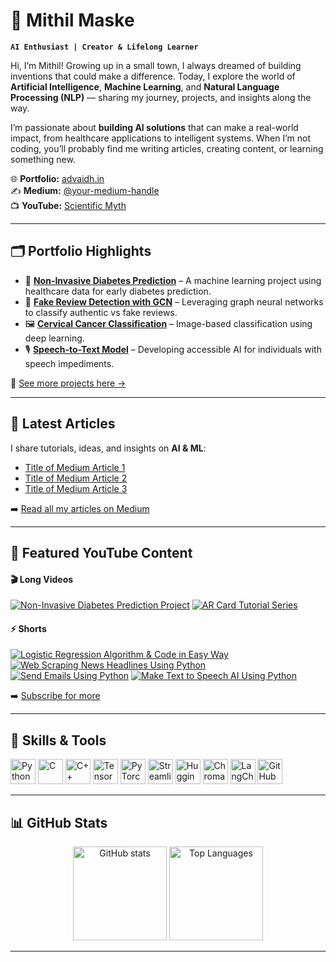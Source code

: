 # 🤖 Mithil Maske  

**`AI Enthusiast | Creator & Lifelong Learner`**  

Hi, I’m Mithil! Growing up in a small town, I always dreamed of building inventions that could make a difference. Today, I explore the world of **Artificial Intelligence**, **Machine Learning**, and **Natural Language Processing (NLP)** — sharing my journey, projects, and insights along the way.  

I’m passionate about **building AI solutions** that can make a real-world impact, from healthcare applications to intelligent systems. When I’m not coding, you’ll probably find me writing articles, creating content, or learning something new.  

🌐 **Portfolio:** [advaidh.in](https://advaidh.in)  
✍️ **Medium:** [@your-medium-handle](https://medium.com/@your-medium-handle)  
📺 **YouTube:** [Scientific Myth](https://www.youtube.com/@ScientificMyth)  

---

## 🗂️ Portfolio Highlights  

- 🚀 **[Non-Invasive Diabetes Prediction](https://github.com/Mithil-Maske/diabetes-prediction)** – A machine learning project using healthcare data for early diabetes prediction.  
- 🧠 **[Fake Review Detection with GCN](https://github.com/Mithil-Maske/fake-review-detection)** – Leveraging graph neural networks to classify authentic vs fake reviews.  
- 🖼️ **[Cervical Cancer Classification](https://github.com/Mithil-Maske/cervical-cancer-classification)** – Image-based classification using deep learning.  
- 🎙️ **[Speech-to-Text Model](https://github.com/Mithil-Maske/speech-to-text-model)** – Developing accessible AI for individuals with speech impediments.  

🔗 [See more projects here →](https://github.com/Mithil-Maske?tab=repositories)  

---

## 📝 Latest Articles  

I share tutorials, ideas, and insights on **AI & ML**:  

- [Title of Medium Article 1](https://medium.com/@your-medium-handle/article-link-1)  
- [Title of Medium Article 2](https://medium.com/@your-medium-handle/article-link-2)  
- [Title of Medium Article 3](https://medium.com/@your-medium-handle/article-link-3)  

➡️ [Read all my articles on Medium](https://medium.com/@your-medium-handle)  

---

## 🎥 Featured YouTube Content  

#### 🎬 Long Videos  
[![Non-Invasive Diabetes Prediction Project](https://ytcards.demolab.com/?id=tXiVuTLMv98&title=Non-Invasive+Diabetes+Prediction+Project&lang=en&background_color=%230d1117&title_color=%23ffffff&stats_color=%23dedede&max_title_lines=1&width=250&border_radius=5&duration=1343 "Non-Invasive Diabetes Prediction Project")](https://youtu.be/tXiVuTLMv98)
[![AR Card Tutorial Series](https://ytcards.demolab.com/?id=f6TPUrc7F5g&title=AR+Card+Tutorial+Series&lang=en&background_color=%230d1117&title_color=%23ffffff&stats_color=%23dedede&max_title_lines=1&width=250&border_radius=5&duration=1200 "AR Card Tutorial Series")](https://youtube.com/playlist?list=PLm4UQsyndlBNcFUqCx6qeFXRCjh16rOKB&si=k0ww702Vi-bZVQda)

#### ⚡ Shorts  
[![Logistic Regression Algorithm & Code in Easy Way](https://ytcards.demolab.com/?id=29zdNHDuc6A&title=Logistic+Regression+Algorithm+%26+Code+in+Easy+Way&lang=en&background_color=%230d1117&title_color=%23ffffff&stats_color=%23dedede&max_title_lines=1&width=250&border_radius=5 "Logistic Regression Algorithm & Code in Easy Way")](https://youtube.com/shorts/29zdNHDuc6A?feature=share)
[![Web Scraping News Headlines Using Python](https://ytcards.demolab.com/?id=UDugdq4LS7k&title=Web+Scraping+News+Headlines+Using+Python&lang=en&background_color=%230d1117&title_color=%23ffffff&stats_color=%23dedede&max_title_lines=1&width=250&border_radius=5 "Web Scraping News Headlines Using Python")](https://youtube.com/shorts/UDugdq4LS7k)
[![Send Emails Using Python](https://ytcards.demolab.com/?id=4TLVnD3CFVc&title=Send+Emails+Using+Python&lang=en&background_color=%230d1117&title_color=%23ffffff&stats_color=%23dedede&max_title_lines=1&width=250&border_radius=5 "Send Emails Using Python")](https://youtube.com/shorts/4TLVnD3CFVc)
[![Make Text to Speech AI Using Python](https://ytcards.demolab.com/?id=-Br-hdP2HOo&title=Make+Text+to+Speech+AI+Using+Python&lang=en&background_color=%230d1117&title_color=%23ffffff&stats_color=%23dedede&max_title_lines=1&width=250&border_radius=5 "Make Text to Speech AI Using Python")](https://youtube.com/shorts/-Br-hdP2HOo)

➡️ [Subscribe for more](https://www.youtube.com/@ScientificMyth)  

---

## 🧰 Skills & Tools  

<p align="left">
<img alt="Python" width="40px" src="https://cdn.jsdelivr.net/gh/devicons/devicon/icons/python/python-original.svg" />
<img alt="C" width="40px" src="https://cdn.jsdelivr.net/gh/devicons/devicon/icons/c/c-original.svg" />
<img alt="C++" width="40px" src="https://cdn.jsdelivr.net/gh/devicons/devicon/icons/cplusplus/cplusplus-original.svg" />
<img alt="TensorFlow" width="40px" src="https://cdn.jsdelivr.net/gh/devicons/devicon/icons/tensorflow/tensorflow-original.svg" />
<img alt="PyTorch" width="40px" src="https://cdn.jsdelivr.net/gh/devicons/devicon/icons/pytorch/pytorch-original.svg" />
<img alt="Streamlit" width="40px" src="https://seeklogo.com/images/S/streamlit-logo-1A3B208AE4-seeklogo.com.png" />
<img alt="Hugging Face" width="40px" src="https://huggingface.co/front/assets/huggingface_logo-noborder.svg" />
<img alt="Chromadb" width="40px" src="https://github.com/user-attachments/assets/498d9a3b-e25c-4081-8152-5436fa8ecfad" />
<img alt="LangChain" width="40px" src="https://api.nuget.org/v3-flatcontainer/langchain/0.15.2/icon" />
<img alt="GitHub" width="40px" src="https://cdn.jsdelivr.net/gh/devicons/devicon/icons/github/github-original.svg" />
</p>

---

## 📊 GitHub Stats  

<p align="center">
  <img src="https://github-readme-stats.vercel.app/api?username=Mithil-Maske&show_icons=true&theme=tokyonight" alt="GitHub stats" height="150"/>
  <img src="https://github-readme-stats.vercel.app/api/top-langs/?username=Mithil-Maske&layout=compact&theme=tokyonight" alt="Top Languages" height="150"/>
</p>  

---
